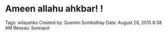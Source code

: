 # Ameen allahu ahkbar! !

Tags: wilayahks
Created by: Quentin Sombsthay
Date: August 26, 2015 8:38 AM
Réseau: Surespot